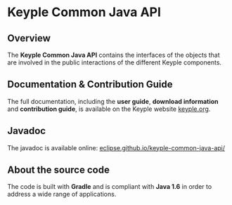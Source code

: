 # Keyple Common Java API

## Overview

The **Keyple Common Java API** contains the interfaces of the objects that are involved in the public interactions of the different Keyple components.

## Documentation & Contribution Guide

The full documentation, including the **user guide**, **download information** and **contribution guide**, is available on the Keyple website [keyple.org](https://keyple.org).

## Javadoc

The javadoc is available online: [eclipse.github.io/keyple-common-java-api/](https://eclipse.github.io/keyple-common-java-api/)

## About the source code

The code is built with **Gradle** and is compliant with **Java 1.6** in order to address a wide range of applications.
